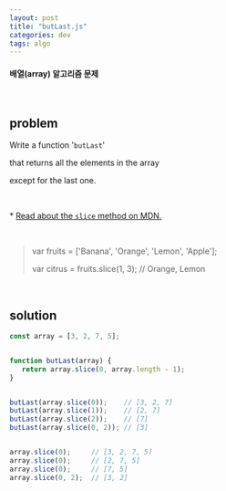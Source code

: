 ```yaml
---
layout: post
title: "butLast.js"
categories: dev
tags: algo
---
```


#### 배열(array) 알고리즘 문제

<br>

## problem

Write a function '`butLast`'

that returns all the elements in the array

except for the last one.

<br>

\* <u>Read about the `slice` method on MDN.</u>

<br>

> var fruits = ['Banana', 'Orange', 'Lemon', 'Apple'];
>
> var citrus = fruits.slice(1, 3);	// Orange, Lemon

<br>

## solution

```javascript
const array = [3, 2, 7, 5];


function butLast(array) {
   return array.slice(0, array.length - 1);
}


butLast(array.slice(0));	// [3, 2, 7]
butLast(array.slice(1));	// [2, 7]
butLast(array.slice(2));	// [7]
butLast(array.slice(0, 2));	// [3]


array.slice(0);		// [3, 2, 7, 5]
array.slice(0);		// [2, 7, 5]
array.slice(0);		// [7, 5]
array.slice(0, 2);	// [3, 2]
```



